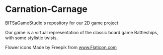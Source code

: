 # Carnation-Carnage
BITSaGameStudio's repository for our 2D game project

Our game is a virtual representation of the classic board game Battleships, with some stylistic twists.

Flower icons Made by Freepik from www.Flaticon.com 